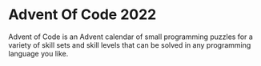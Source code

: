# Advent Of Code 2022

Advent of Code is an Advent calendar of small programming puzzles for a variety of skill sets and skill levels that can be solved in any programming language you like.
